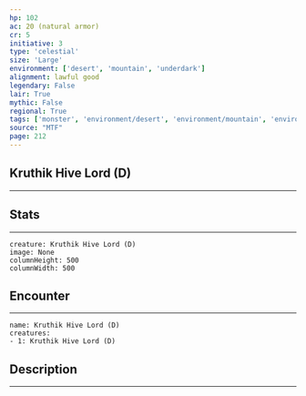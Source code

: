 ```yaml
---
hp: 102
ac: 20 (natural armor)
cr: 5
initiative: 3
type: 'celestial'    
size: 'Large'
environment: ['desert', 'mountain', 'underdark']
alignment: lawful good
legendary: False
lair: True
mythic: False
regional: True
tags: ['monster', 'environment/desert', 'environment/mountain', 'environment/underdark']
source: "MTF"
page: 212
---
```


## Kruthik Hive Lord (D)
---



## Stats
---

```statblock
creature: Kruthik Hive Lord (D)
image: None
columnHeight: 500
columnWidth: 500
```

## Encounter
---

```encounter-table
name: Kruthik Hive Lord (D)
creatures:
- 1: Kruthik Hive Lord (D)
```

## Description
---




